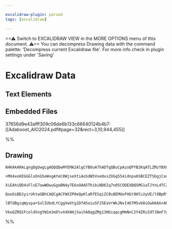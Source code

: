 ```yaml
---

excalidraw-plugin: parsed
tags: [excalidraw]

---
```

==⚠  Switch to EXCALIDRAW VIEW in the MORE OPTIONS menu of this document. ⚠== You can decompress Drawing data with the command palette: 'Decompress current Excalidraw file'. For more info check in plugin settings under 'Saving'


# Excalidraw Data
## Text Elements
## Embedded Files
37656d9e43afff309c06de6b133c66640124b4b7: [[Adaboost_AIO2024.pdf#page=32&rect=3,10,944,455]]

%%
## Drawing
```compressed-json
N4KAkARALgngDgUwgLgAQQQDwMYEMA2AlgCYBOuA7hADTgQBuCpAzoQPYB2KqATLZMzYBXUtiRoIACyhQ4zZAHoFAc0JRJQgEYA6bGwC2CgF7N6hbEcK4OCtptbErHALRY8RMpWdx8Q1TdIEfARcZgRmBShcZQUebQBWbR4aOiCEfQQOKGZuAG1wMFAwYogSbggAaQAzAFkEACkANmV9FOLIWERywn1opH4SzG5nAGYATgAWbQAOHmn4ngBGAHY5

+MX4xoHIGGGlxOnG5eWxgAYeC8WjseXtiAoSdW5Vxe0xsZXGq554idnpu6SBCEZTSbgjCavCYjU7LP6neLTaanMZbAqQazKYLcU53ZhQUhsADWCAAwmx8GxSOUAMSnekMtolTS4bBE5SEoQcYjkynUiQE6zMOC4QJZJmQKqEfD4ADKsGxEkkrI0gQlEHxhJJAHVHpJuIs8QTiQh5TBFehBB51ZzQRxwjk0Ib0RA2CLsGpdk76XdOdz7cxHagOEIZ

XiEAhiOD4vFlvE7owWOwuGgeBN4y7E6xOAA5ThibiND6Iq7nO5CODEXBQSMG1aTJYnL4TCZ3QjMAAiaRrUbQVQIYTuHOEcAAksQg7kALp3TTCbkAUWCGSyk5nLqIHCJ3BDYY3bDZtb7A4QdylwXH5RGy0am2IYwQ0NwVRfMLG2FOjWICEamkWIxGbBGmAiZTkWNNNAmTRlnVZh3HEVB8naMBnWQxZ0XXdpSm5LBylwU4IAKABfcBMIgXA4DgeVqw

QooOiBDJyirUhtwGBhCAQCgACFWXZP0eQpKlaRfESqiZCBsBEMUoFHGt9HlLUyUE/l0BpRYEHU9TxMk0hpNk9IeLZYcuQEvlykFDhhVFTIoG0qSbP0/QADFpTlBUEI1CkyjYnS9LkhSTV1YgnlTHz7KyRyApJM0LU860wt0hy5IAJWEO0HQNBK/PSAB5d1PQNH0Cgk8KZLkpzOCgJzcH0aUvVQVtit8pL0gqrJZUIIwEJ4XEmtKxyABUsCgABBIh

lBTdBgiqWyspa+SolIUbdLYCggVwXtg1DfA5oiuSF25EaVrWkJNvI467MSvb0iOwkKAG+APP48S4MJGUAA1uFjZY3jAj5b1OcZPz4YrXopfAAE1wQmRptBheZzkWG4eFvNESiMNgDG4OjIHoAghAQ9DiiI3ayvSVKTIDIMIGetiORIDquu4Hq6dIBmazgL7WZIGo2G/A7cE0YJNv7fBB2K+nTKEtAcYgLiKTO0hlBZAAKRtqF4FYNfV1BTgSABKd

VkoQZRQ1FcoldVngYW1m3eDtvX4kN4jSaihA8qgZMg13HbiqqcgMmNnC2Y4ZRsZdTJBeF7gCQJu5sCITm0Fj08XQ4GqEJTu5hCgTdM9IAmXeKuwACsEGwbJZXTuBef59OhaPVBRfFkpWU9xgBsx/Bw6wzoPLCYIK+TdVJPxAwHq6NAfbuSlDxFk8Z9CUah47rud224jwBJuhz3CbGSKIoA==
```
%%